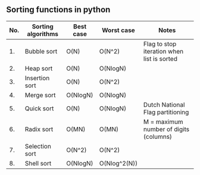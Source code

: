 ## Sorting functions in python

|No.| Sorting algorithms | Best case | Worst case | Notes                                      |
|---|--------------------|-----------|------------|--------------------------------------------|
|1. | Bubble sort        |    O(N)   |   O(N^2)   | Flag to stop iteration when list is sorted |
|2. | Heap sort          |    O(N)   |  O(NlogN)  |                                            |
|3. | Insertion sort     |    O(N)   |   O(N^2)   |                                            |
|4. | Merge sort         |  O(NlogN) |  O(NlogN)  |                                            |
|5. | Quick sort         |    O(N)   |  O(NlogN)  | Dutch National Flag partitioning           |
|6. | Radix sort         |   O(MN)   |    O(MN)   | M = maximum number of digits (columns)     |
|7. | Selection sort     |  O(N^2)   |   O(N^2)   |                                            |
|8. | Shell sort         |  O(NlogN) |O(Nlog^2(N))|                                            |
